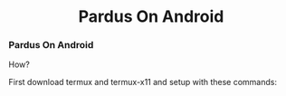 <h1 align="center">Pardus On Android</h1>
<h3 align="left">Pardus On Android </h3>
<p align="left">How? </p>
First download termux and termux-x11 and setup with these commands:
</p>

